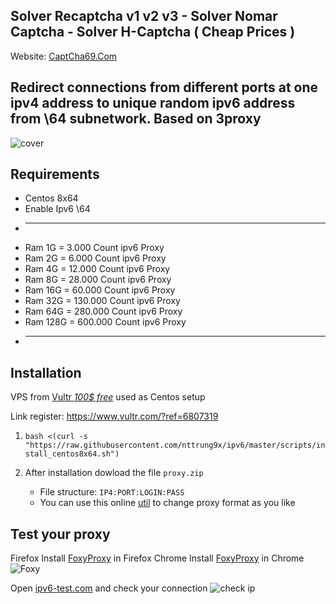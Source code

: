 ## Solver Recaptcha v1 v2 v3 - Solver Nomar Captcha - Solver H-Captcha ( Cheap Prices )
Website: [CaptCha69.Com](https://captcha69.com/)


## Redirect connections from different ports at one ipv4 address to unique random ipv6 address from \64 subnetwork. Based on 3proxy

![cover](cover.svg)

## Requirements
- Centos 8x64
- Enable Ipv6 \64
- ****************************************
- Ram 1G = 3.000 Count ipv6 Proxy
- Ram 2G = 6.000 Count ipv6 Proxy
- Ram 4G = 12.000 Count ipv6 Proxy
- Ram 8G = 28.000 Count ipv6 Proxy
- Ram 16G = 60.000 Count ipv6 Proxy
- Ram 32G = 130.000 Count ipv6 Proxy
- Ram 64G = 280.000 Count ipv6 Proxy
- Ram 128G = 600.000 Count ipv6 Proxy
- ****************************************

## Installation
VPS from [Vultr *100$ free*](https://www.vultr.com/?ref=6807319) used as Centos setup

Link register: https://www.vultr.com/?ref=6807319

1. `bash <(curl -s "https://raw.githubusercontent.com/nttrung9x/ipv6/master/scripts/install_centos8x64.sh")`

1. After installation dowload the file `proxy.zip`
   * File structure: `IP4:PORT:LOGIN:PASS`
   * You can use this online [util](http://buyproxies.org/panel/format.php
) to change proxy format as you like

## Test your proxy

Firefox Install [FoxyProxy](https://addons.mozilla.org/en-US/firefox/addon/foxyproxy-standard/) in Firefox
Chrome Install [FoxyProxy](https://chrome.google.com/webstore/detail/foxyproxy-standard/gcknhkkoolaabfmlnjonogaaifnjlfnp) in Chrome
![Foxy](foxyproxy.png)


Open [ipv6-test.com](http://ipv6-test.com/) and check your connection
![check ip](check_ip.png)
